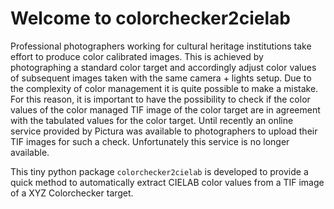 # Welcome to colorchecker2cielab

<!-- WARNING: THIS FILE WAS AUTOGENERATED! DO NOT EDIT! -->

Professional photographers working for cultural heritage institutions
take effort to produce color calibrated images. This is achieved by
photographing a standard color target and accordingly adjust color
values of subsequent images taken with the same camera + lights setup.
Due to the complexity of color management it is quite possible to make a
mistake. For this reason, it is important to have the possibility to
check if the color values of the color managed TIF image of the color
target are in agreement with the tabulated values for the color target.
Until recently an online service provided by Pictura was available to
photographers to upload their TIF images for such a check. Unfortunately
this service is no longer available.

This tiny python package `colorchecker2cielab` is developed to provide a
quick method to automatically extract CIELAB color values from a TIF
image of a XYZ Colorchecker target.
